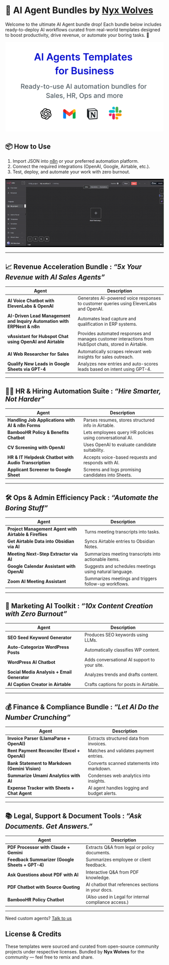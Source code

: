 # 🧠 AI Agent Bundles by [Nyx Wolves](https://nyxwolves.com)

Welcome to the ultimate AI Agent bundle drop! Each bundle below includes ready-to-deploy AI workflows curated from real-world templates designed to boost productivity, drive revenue, or automate your boring tasks. 🚀

![AI Agent Banner](assets/banner.png)

## 📦 How to Use

1. Import JSON into [n8n](https://n8n.io) or your preferred automation platform.
2. Connect the required integrations (OpenAI, Google, Airtable, etc.).
3. Test, deploy, and automate your work with zero burnout.

![Demo Workflow](assets/demo.gif)

---

## 📈 Revenue Acceleration Bundle : *“5x Your Revenue with AI Sales Agents”*

| Agent | Description |
|-------|-------------|
| **AI Voice Chatbot with ElevenLabs & OpenAI** | Generates AI-powered voice responses to customer queries using ElevenLabs and OpenAI. |
| **AI-Driven Lead Management and Inquiry Automation with ERPNext & n8n** | Automates lead capture and qualification in ERP systems. |
| **vAssistant for Hubspot Chat using OpenAI and Airtable** | Provides automated responses and manages customer interactions from HubSpot chats, stored in Airtable. |
| **AI Web Researcher for Sales** | Automatically scrapes relevant web insights for sales outreach. |
| **Qualify New Leads in Google Sheets via GPT-4** | Analyzes new entries and auto-scores leads based on intent using GPT-4. |

---

## 🧑‍💼 HR & Hiring Automation Suite : *“Hire Smarter, Not Harder”*

| Agent | Description |
|-------|-------------|
| **Handling Job Applications with AI & n8n Forms** | Parses resumes, stores structured info in Airtable. |
| **BambooHR Policy & Benefits Chatbot** | Lets employees query HR policies using conversational AI. |
| **CV Screening with OpenAI** | Uses OpenAI to evaluate candidate suitability. |
| **HR & IT Helpdesk Chatbot with Audio Transcription** | Accepts voice-based requests and responds with AI. |
| **Applicant Screener to Google Sheet** | Screens and logs promising candidates into Sheets. |

---

## 🛠 Ops & Admin Efficiency Pack : *“Automate the Boring Stuff”*

| Agent | Description |
|-------|-------------|
| **Project Management Agent with Airtable & Fireflies** | Turns meeting transcripts into tasks. |
| **Get Airtable Data into Obsidian via AI** | Syncs Airtable entries to Obsidian Notes. |
| **Meeting Next-Step Extractor via AI** | Summarizes meeting transcripts into actionable items. |
| **Google Calendar Assistant with OpenAI** | Suggests and schedules meetings using natural language. |
| **Zoom AI Meeting Assistant** | Summarizes meetings and triggers follow-up workflows. |

---

## 🎯 Marketing AI Toolkit : *“10x Content Creation with Zero Burnout”*

| Agent | Description |
|-------|-------------|
| **SEO Seed Keyword Generator** | Produces SEO keywords using LLMs. |
| **Auto-Categorize WordPress Posts** | Automatically classifies WP content. |
| **WordPress AI Chatbot** | Adds conversational AI support to your site. |
| **Social Media Analysis + Email Generator** | Analyzes trends and drafts content. |
| **AI Caption Creator in Airtable** | Crafts captions for posts in Airtable. |

---

## 💰 Finance & Compliance Bundle : *“Let AI Do the Number Crunching”*

| Agent | Description |
|-------|-------------|
| **Invoice Parser (LlamaParse + OpenAI)** | Extracts structured data from invoices. |
| **Rent Payment Reconciler (Excel + OpenAI)** | Matches and validates payment entries. |
| **Bank Statement to Markdown (Gemini Vision)** | Converts scanned statements into markdown. |
| **Summarize Umami Analytics with AI** | Condenses web analytics into insights. |
| **Expense Tracker with Sheets + Chat Agent** | AI agent handles logging and budget alerts. |

---

## 📚 Legal, Support & Document Tools : *“Ask Documents. Get Answers.”*

| Agent | Description |
|-------|-------------|
| **PDF Processor with Claude + Gemini** | Extracts Q&A from legal or policy documents. |
| **Feedback Summarizer (Google Sheets + GPT-4)** | Summarizes employee or client feedback. |
| **Ask Questions about PDF with AI** | Interactive Q&A from PDF knowledge. |
| **PDF Chatbot with Source Quoting** | AI chatbot that references sections in your docs. |
| **BambooHR Policy Chatbot** | (Also used in Legal for internal compliance access.) |




---

Need custom agents? [Talk to us](https://nyxwolves.com)

##  License & Credits

These templates were sourced and curated from open-source community projects under respective licenses. Bundled by **Nyx Wolves** for the community — feel free to remix and share.

